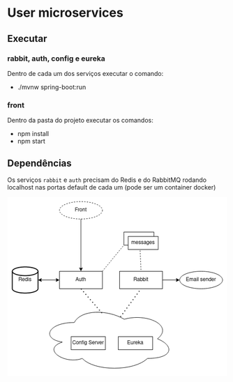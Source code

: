 # User microservices

## Executar

### rabbit, auth, config e eureka
Dentro de cada um dos serviços executar o comando:
- ./mvnw spring-boot:run

### front
Dentro da pasta do projeto executar os comandos:
- npm install
- npm start

## Dependências
Os serviços `rabbit` e `auth` precisam do Redis e do RabbitMQ rodando localhost nas portas default de cada um (pode ser um container docker)

<p align="center">
  <img height="411" src="https://raw.githubusercontent.com/netodeolino/user-microservices/master/imgs/diagram.png">
</p>